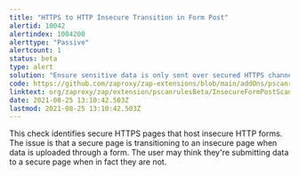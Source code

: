 ```yaml
---
title: "HTTPS to HTTP Insecure Transition in Form Post"
alertid: 10042
alertindex: 1004200
alerttype: "Passive"
alertcount: 1
status: beta
type: alert
solution: "Ensure sensitive data is only sent over secured HTTPS channels."
code: https://github.com/zaproxy/zap-extensions/blob/main/addOns/pscanrulesBeta/src/main/java/org/zaproxy/zap/extension/pscanrulesBeta/InsecureFormPostScanRule.java
linktext: org/zaproxy/zap/extension/pscanrulesBeta/InsecureFormPostScanRule.java
date: 2021-08-25 13:10:42.503Z
lastmod: 2021-08-25 13:10:42.503Z
---
```


This check identifies secure HTTPS pages that host insecure HTTP forms. The issue is that a secure page is transitioning to an insecure page when data is uploaded through a form. The user may think they're submitting data to a secure page when in fact they are not.
